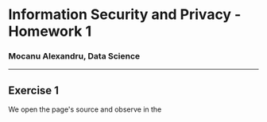 # Information Security and Privacy - Homework 1
### Mocanu Alexandru, Data Science
***

## Exercise 1
We open the page's source and observe in the **<script>** that the password is compared against a one-time-pad encoding of user's email for which the key is given in plain. We therefore run the encryption in the browser's console and using this password we obtain the token.
***

## Exercise 2
Starting from the statement that after logging in E-Corp will automatically know when you're back, we can deduce that there are some kind of cookies that may be of interest. We find that there is indeed a **LoginCookie**. After using **base64** decryption, we find out that the cookie content is actually the user's email address along with its status (user/administrator). Thus, computing the base64 encoding of the previous plain cookie content in which we replace *user* by *administator* (I first tried *admin*, but it didn't work) holds the cookie content that gives us admin access. We remove the cookie generated at login and replace it with a cookie with the content generated above. This gives us admin access and we retrieve the token.
***

## Exercise 3
As suggested in the statement, we collect http packages in the queue and decode their content. We see that there are packages containing a dictionary in which there is a *'shipping_address': 'lausanne'* key-value pair. We thus parse this json content and replace 'lausanne' with our email address. Then, we use the requests package to send the new message to the server in the json/application format. This leads to the server responding with the token. The script used for this exercise is *interceptor.py* which automatically intercepts, changes and sends the desired package.
***

## Exercise 4
We use the script from the previous exercise with a small modification to only list packages' contents. Given the small number of secrets and the small number of different packages that we observe, we manually extract the secrets. Using *secret_sender.py* we then send the secrets to the server and get the token.
***